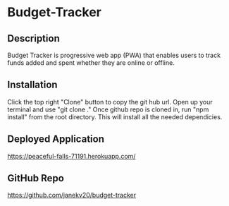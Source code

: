 # Budget-Tracker

## Description
Budget Tracker is  progressive web app (PWA) that enables users to track funds added and spent whether they are online or offline.

## Installation
Click the top right "Clone" button to copy the git hub url. Open up your terminal and use "git clone <right click to copy the git hub repo url>." Once github repo is cloned in, run "npm install" from the root directory. This will install all the needed dependicies.
 
## Deployed Application
https://peaceful-falls-71191.herokuapp.com/
 
 ## GitHub Repo
 https://github.com/janekv20/budget-tracker
